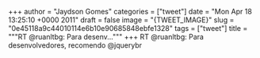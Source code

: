 
+++
author = "Jaydson Gomes"
categories = ["tweet"]
date = "Mon Apr 18 13:25:10 +0000 2011"
draft = false
image = "{TWEET_IMAGE}"
slug = "0e45118a9c44010114e6b10e90685848ebfe1328"
tags = ["tweet"]
title = """RT @ruanltbg: Para desenv..."""
+++
RT @ruanltbg: Para desenvolvedores, recomendo @jquerybr
